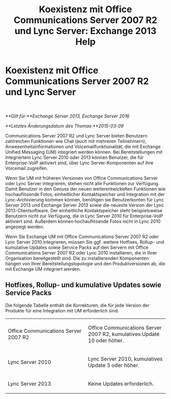 ﻿---
title: 'Koexistenz mit Office Communications Server 2007 R2 und Lync Server: Exchange 2013 Help'
TOCTitle: Koexistenz mit Office Communications Server 2007 R2 und Lync Server
ms:assetid: f12d65c7-0b2c-46a1-a14a-802a76296fa1
ms:mtpsurl: https://technet.microsoft.com/de-de/library/JJ851069(v=EXCHG.150)
ms:contentKeyID: 50554932
ms.date: 04/24/2018
mtps_version: v=EXCHG.150
ms.translationtype: HT
---

# Koexistenz mit Office Communications Server 2007 R2 und Lync Server

 

_**Gilt für:**Exchange Server 2013, Exchange Server 2016_

_**Letztes Änderungsdatum des Themas:**2015-03-09_

Communications Server 2007 R2 und Lync Server bieten Benutzern zahlreichen Funktionen wie Chat (auch mit mehreren Teilnehmern), Anwesenheitsinformationen und Voicemailfunktionalität, die mit Exchange Unified Messaging (UM) integriert werden können. Bei Bereitstellungen mit integriertem Lync Server 2010 oder 2013 können Benutzer, die für Enterprise-VoIP aktiviert sind, über Lync Server-Komponenten auf ihre Voicemail zugreifen.

Wenn Sie UM mit früheren Versionen von Office Communications Server oder Lync Server integrieren, stehen nicht alle Funktionen zur Verfügung. Damit Benutzer in den Genuss der neuen weiterentwickelten Funktionen wie hochauflösende Fotos, einheitlicher Kontaktspeicher und Integration mit der Lync-Archivierung kommen können, benötigen sie Benutzerkonten für Lync Server 2013 und Exchange Server 2013 sowie die neueste Version der Lync 2013-Clientsoftware. Der einheitliche Kontaktspeicher steht beispielsweise Benutzern nicht zur Verfügung, die in Lync Server 2010 für Enterprise-VoIP aktiviert sind. Außerdem können hochauflösende Fotos nicht in Lync 2010 angezeigt werden.

Wenn Sie Exchange UM mit Office Communications Server 2007 R2 oder Lync Server 2010 integrieren, müssen Sie ggf. weitere Hotfixes, Rollup- und kumulative Updates sowie Service Packs auf den Servern mit Office Communications Server 2007 R2 oder Lync 2010 installieren, die in Ihrer Organisation bereitgestellt sind. Die zu installierenden Komponenten hängen von Ihrer Bereitstellungstopologie und den Produktversionen ab, die mit Exchange UM integriert werden.

## Hotfixes, Rollup- und kumulative Updates sowie Service Packs

Die folgende Tabelle enthält die Korrekturen, die für jede Version der Produkte für eine Integration mit UM erforderlich sind.


<table>
<colgroup>
<col style="width: 50%" />
<col style="width: 50%" />
</colgroup>
<tbody>
<tr class="odd">
<td><p>Office Communications Server 2007 R2</p></td>
<td><p>Office Communications Server 2007 R2, kumulatives Update 10 oder höher.</p></td>
</tr>
<tr class="even">
<td><p>Lync Server 2010</p></td>
<td><p>Lync Server 2010, kumulatives Update 3 oder höher.</p></td>
</tr>
<tr class="odd">
<td><p>Lync Server 2013</p></td>
<td><p>Keine Updates erforderlich.</p></td>
</tr>
</tbody>
</table>


